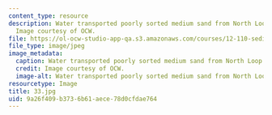 ```yaml
---
content_type: resource
description: Water transported poorly sorted medium sand from North Loop River, Nebraska.
  Image courtesy of OCW.
file: https://ol-ocw-studio-app-qa.s3.amazonaws.com/courses/12-110-sedimentary-geology-fall-2004/9a26f409b3736b61aece78d0cfdae764_33.jpg
file_type: image/jpeg
image_metadata:
  caption: Water transported poorly sorted medium sand from North Loop River, Nebraska.
  credit: Image courtesy of OCW.
  image-alt: Water transported poorly sorted medium sand from North Loop River, Nebraska.
resourcetype: Image
title: 33.jpg
uid: 9a26f409-b373-6b61-aece-78d0cfdae764
---
```

